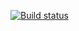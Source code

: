 [![Build status](https://ci.appveyor.com/api/projects/status/35e1cieh8gp1wa1g?svg=true)](https://ci.appveyor.com/project/JulesRu/postman-echo-task)
